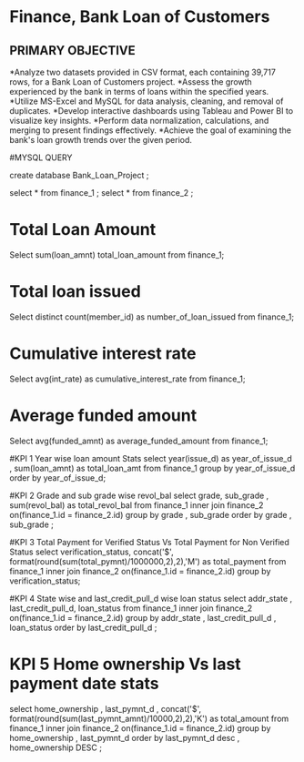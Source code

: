 # Finance, Bank Loan of Customers
## PRIMARY OBJECTIVE
*Analyze two datasets provided in CSV format, each containing 39,717 rows, for a Bank Loan of Customers project.
*Assess the growth experienced by the bank in terms of loans within the specified years.
*Utilize MS-Excel and MySQL for data analysis, cleaning, and removal of duplicates.
*Develop interactive dashboards using Tableau and Power BI to visualize key insights.
*Perform data normalization, calculations, and merging to present findings effectively.
*Achieve the goal of examining the bank's loan growth trends over the given period.

#MYSQL QUERY

create database Bank_Loan_Project ;

select * from finance_1 ;
select * from finance_2 ;

# Total Loan Amount
Select sum(loan_amnt) total_loan_amount from finance_1;

# Total loan issued
Select distinct count(member_id) as number_of_loan_issued
from finance_1;

# Cumulative interest rate
Select avg(int_rate) as cumulative_interest_rate
from finance_1;

# Average funded amount
Select avg(funded_amnt) as average_funded_amount
from finance_1;

#KPI 1  Year wise loan amount Stats
select year(issue_d) as year_of_issue_d , sum(loan_amnt) as total_loan_amt
from finance_1
group by year_of_issue_d
order by year_of_issue_d;

#KPI 2 Grade and sub grade wise revol_bal
select 
grade, sub_grade , sum(revol_bal) as total_revol_bal
from finance_1 inner join finance_2
on(finance_1.id = finance_2.id)
group by grade , sub_grade
order by grade , sub_grade ;

#KPI 3 Total Payment for Verified Status Vs Total Payment for Non Verified Status
select verification_status, 
concat('$', format(round(sum(total_pymnt)/1000000,2),2),'M') as total_payment
from finance_1 inner join finance_2
on(finance_1.id = finance_2.id)
group by verification_status;

#KPI 4 State wise and last_credit_pull_d wise loan status
select addr_state , last_credit_pull_d, loan_status 
from finance_1 inner join finance_2
on(finance_1.id = finance_2.id)
group by addr_state , last_credit_pull_d , loan_status
order by last_credit_pull_d ;

# KPI 5 Home ownership Vs last payment date stats
select home_ownership , last_pymnt_d , 
concat('$', format(round(sum(last_pymnt_amnt)/10000,2),2),'K') as total_amount
from finance_1 inner join finance_2
on(finance_1.id = finance_2.id)
group by home_ownership , last_pymnt_d
order by last_pymnt_d desc , home_ownership DESC ;
